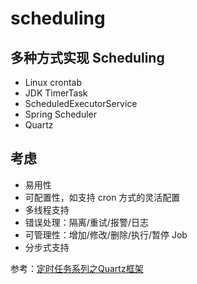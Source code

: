 # scheduling

## 多种方式实现 Scheduling
- Linux crontab
- JDK TimerTask
- ScheduledExecutorService
- Spring Scheduler
- Quartz

## 考虑
- 易用性
- 可配置性，如支持 cron 方式的灵活配置
- 多线程支持
- 错误处理：隔离/重试/报警/日志
- 可管理性：增加/修改/删除/执行/暂停 Job
- 分步式支持


参考：[定时任务系列之Quartz框架](https://www.deepstack.top/articles/2019/09/02/1567420124331.html)
